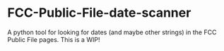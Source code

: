 # FCC-Public-File-date-scanner
A python tool for looking for dates (and maybe other strings) in the FCC Public File pages.  This is a WIP!
